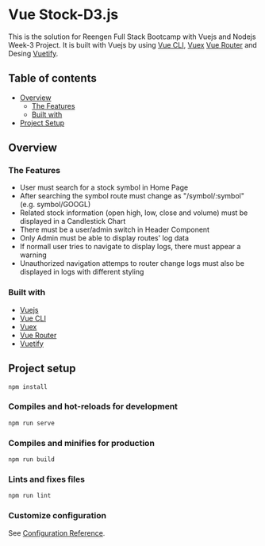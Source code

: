 # Vue Stock-D3.js


This is the solution for Reengen Full Stack Bootcamp with Vuejs and Nodejs Week-3 Project. It is built with Vuejs by using 
[Vue CLI](https://cli.vuejs.org/), 
[Vuex](https://vuex.vuejs.org/) 
[Vue Router](https://router.vuejs.org/) and Desing [Vuetify](https://vuetifyjs.com).


## Table of contents

- [Overview](#overview)
  - [The Features](#the-features)
  - [Built with](#built-with)
- [Project Setup](#project-setup)

## Overview

### The Features


- User must search for a stock symbol in Home Page
- After searching the symbol route must change as "/symbol/:symbol" (e.g. symbol/GOOGL)
- Related stock information (open high, low, close and volume) must be displayed in a Candlestick Chart
- There must be a user/admin switch in Header Component
- Only Admin must be able to display routes' log data
- If normall user tries to navigate to display logs, there must appear a warning
- Unauthorized navigation attemps to router change logs must also be displayed in logs with different styling


### Built with

- [Vuejs](https://vuejs.org/)
- [Vue CLI](https://cli.vuejs.org/)
- [Vuex](https://vuex.vuejs.org/)
- [Vue Router](https://router.vuejs.org/)
- [Vuetify](https://vuetifyjs.com)



## Project setup
```
npm install
```

### Compiles and hot-reloads for development
```
npm run serve
```

### Compiles and minifies for production
```
npm run build
```

### Lints and fixes files
```
npm run lint
```

### Customize configuration
See [Configuration Reference](https://cli.vuejs.org/config/).
